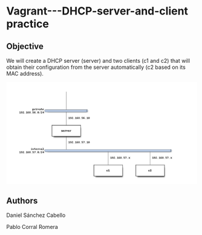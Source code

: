 # Vagrant---DHCP-server-and-client practice

## Objective 

We will create a DHCP server (server) and two clients (c1 and c2) that will obtain their configuration from the server automatically (c2 based on its MAC address).

![Objective schema](/Images/esquemaObjeto.png)

## Authors

Daniel Sánchez Cabello

Pablo Corral Romera

